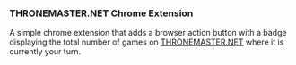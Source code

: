 ### THRONEMASTER.NET Chrome Extension

A simple chrome extension that adds a browser action button with a badge
displaying the total number of games on
[THRONEMASTER.NET](https://www.thronemaster.net/) where it is currently
your turn.
